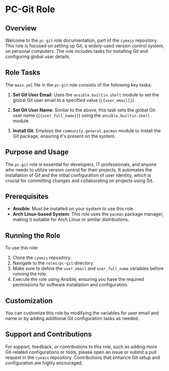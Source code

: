 # PC-Git Role

## Overview
Welcome to the `pc-git` role documentation, part of the `cymais` repository. This role is focused on setting up Git, a widely-used version control system, on personal computers. The role includes tasks for installing Git and configuring global user details.

## Role Tasks
The `main.yml` file in the `pc-git` role consists of the following key tasks:

1. **Set Git User Email**: Uses the `ansible.builtin.shell` module to set the global Git user email to a specified value (`{{user_email}}`).

2. **Set Git User Name**: Similar to the above, this task sets the global Git user name (`{{user_full_name}}`) using the `ansible.builtin.shell` module.

3. **Install Git**: Employs the `community.general.pacman` module to install the Git package, ensuring it's present on the system.

## Purpose and Usage
The `pc-git` role is essential for developers, IT professionals, and anyone who needs to utilize version control for their projects. It automates the installation of Git and the initial configuration of user identity, which is crucial for committing changes and collaborating on projects using Git.

## Prerequisites
- **Ansible**: Must be installed on your system to use this role.
- **Arch Linux-based System**: This role uses the `pacman` package manager, making it suitable for Arch Linux or similar distributions.

## Running the Role
To use this role:
1. Clone the `cymais` repository.
2. Navigate to the `roles/pc-git` directory.
3. Make sure to define the `user_email` and `user_full_name` variables before running the role.
4. Execute the role using Ansible, ensuring you have the required permissions for software installation and configuration.

## Customization
You can customize this role by modifying the variables for user email and name or by adding additional Git configuration tasks as needed.

## Support and Contributions
For support, feedback, or contributions to this role, such as adding more Git-related configurations or tools, please open an issue or submit a pull request in the `cymais` repository. Contributions that enhance Git setup and configuration are highly encouraged.
